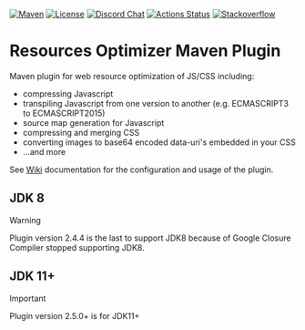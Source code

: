 [![Maven](https://img.shields.io/maven-central/v/org.primefaces.extensions/resources-optimizer-maven-plugin.svg)](https://repo1.maven.org/maven2/org/primefaces/extensions/resources-optimizer-maven-plugin/)
[![License](http://img.shields.io/:license-apache-yellow.svg)](http://www.apache.org/licenses/LICENSE-2.0.html)
[![Discord Chat](https://img.shields.io/badge/chat-discord-7289da)](https://discord.gg/gzKFYnpmCY)
[![Actions Status](https://github.com/primefaces-extensions/resources-optimizer-maven-plugin/workflows/Java%20CI/badge.svg)](https://github.com/primefaces-extensions/resources-optimizer-maven-plugin/actions)
[![Stackoverflow](https://img.shields.io/badge/StackOverflow-primefaces-chocolate.svg)](https://stackoverflow.com/questions/tagged/primefaces-extensions)

Resources Optimizer Maven Plugin
================================

Maven plugin for web resource optimization of JS/CSS including:
- compressing Javascript
- transpiling Javascript from one version to another (e.g. ECMASCRIPT3 to ECMASCRIPT2015)
- source map generation for Javascript
- compressing and merging CSS
- converting images to base64 encoded data-uri's embedded in your CSS
- ...and more

See [Wiki][Wiki] documentation for the configuration and usage of the plugin. 

[Wiki]: https://github.com/primefaces-extensions/primefaces-extensions.github.com/wiki/Maven-plugin-for-web-resource-optimization

## JDK 8
> [!WARNING]  
> Plugin version 2.4.4 is the last to support JDK8 because of Google Closure Compiler stopped supporting JDK8.

## JDK 11+
> [!IMPORTANT]  
> Plugin version 2.5.0+ is for JDK11+
